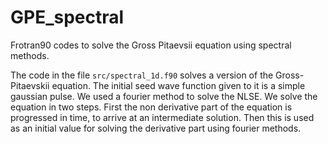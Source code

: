 # GPE_spectral
Frotran90 codes to solve the Gross Pitaevsii equation using spectral methods.

The code in the file ```src/spectral_1d.f90``` solves a version of the Gross-Pitaevskii equation. 
The initial seed wave function given to it is a simple gaussian pulse.  We used a fourier method to solve the NLSE.
We solve the equation in two steps. First the non derivative part of the equation is progressed in time, to arrive 
at an intermediate solution. Then this is used as an initial value for solving the derivative part using fourier methods.
